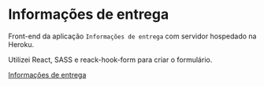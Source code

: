 # Informações de entrega
Front-end da aplicação ``Informações de entrega`` com servidor hospedado na Heroku. 

Utilizei React, SASS e reack-hook-form para criar o formulário.

[Informações de entrega](https://ramonbosi.github.io/heroku-front-end/)
